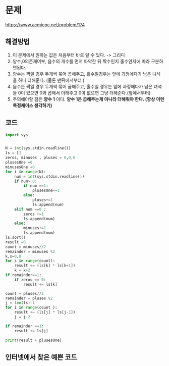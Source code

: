 # 문제
https://www.acmicpc.net/problem/174

## 해결방법
1. 이 문제에서 원하는 값은 처음부터 바로 알 수 있다. -> 그리디
2. 양수,0의존재여부, 음수의 개수를 먼저 파악한 뒤 짝수인지 홀수인지에 따라 구분하면된다.
3. 양수는 짝일 경우 두개씩 묶어 곱해주고, 홀수일경우는 앞에 과정에다가 남은 녀석을 하나 더해준다. (물론 맨뒤에서부터 )
4. 음수는 짝일 경우 두개씩 묶어 곱해주고, 홀수일 경우는 앞에 과정에다가 남은 녀석을 0이 있으면 0과 곱해서 더해주고 0이 없으면 그냥 더해준다.(앞에서부터)
5. 주의해야할 점은 __양수 1__ 이다.  __양수 1은 곱해주는게 아니라 더해줘야 한다. (항상 이런 특정케이스 생각하기)__ 

## 코드
``` python
import sys


N = int(sys.stdin.readline())
ls = []
zeros, minuses , pluses = 0,0,0
plusesOne =0
minusesOne =0 
for i in range(N):
    num = int(sys.stdin.readline())
    if num> 0:
        if num ==1:
            plusesOne+=1
        else:
            pluses+=1
            ls.append(num)
    elif num ==0 :
        zeros +=1
        ls.append(num)
    else:
        minuses+=1
        ls.append(num)
ls.sort()
result =0 
count = minuses//2 
remainder = minuses %2
k,s=0,0
for s in range(count):
    result += (ls[k] * ls[k+1])
    k = k+2
if remainder==1:
    if zeros == 0:
        result += ls[k]

count = pluses//2
remainder = pluses %2
j = len(ls)-1
for i in range(count ):
    result += (ls[j] * ls[j-1])
    j = j-2

if remainder ==1:
    result += ls[j]
    
print(result + plusesOne)
```

## 인터넷에서 찾은 예쁜 코드
